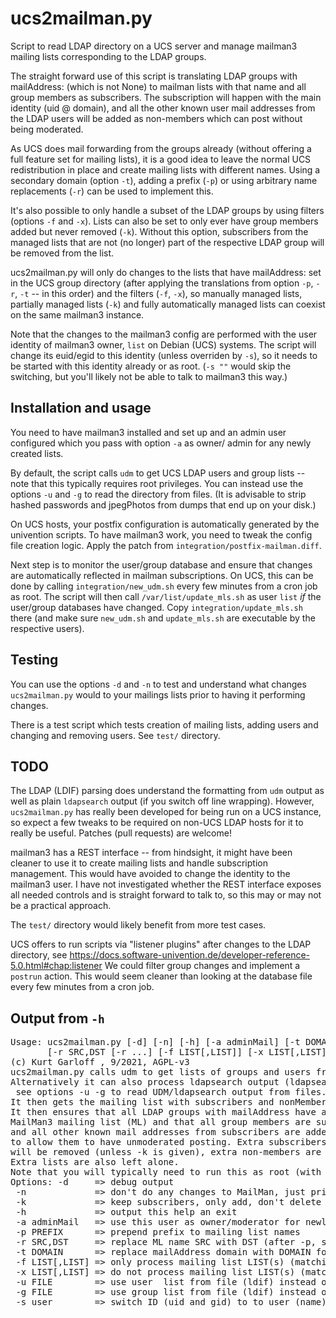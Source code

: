 # ucs2mailman.py

Script to read LDAP directory on a UCS server and manage
mailman3 mailing lists corresponding to the LDAP groups.

The straight forward use of this script is translating LDAP groups
with mailAddress: (which is not None) to mailman lists with that
name and all group members as subscribers. The subscription will
happen with the main identity (uid @ domain), and all the other
known user mail addresses from the LDAP users will be added as
non-members which can post without being moderated.

As UCS does mail forwarding from the groups already (without
offering a full feature set for mailing lists), it is a good
idea to leave the normal UCS redistribution in place and create
mailing lists with different names. Using a secondary domain
(option ``-t``), adding a prefix (``-p``) or using arbitrary
name replacements (``-r``) can be used to implement this.

It's also possible to only handle a subset of the LDAP groups
by using filters (options ``-f`` and ``-x``). Lists can also
be set to only ever have group members added but never removed
(``-k``). Without this option, subscribers from the managed
lists that are not (no longer) part of the respective LDAP
group will be removed from the list.

ucs2mailman.py will only do changes to the lists that have
mailAddress: set in the UCS group directory (after applying
the translations from option ``-p``, ``-r``, ``-t`` -- in
this order) and the filters (``-f``, ``-x``), so manually
managed lists, partially managed lists (``-k``) and fully
automatically managed lists can coexist on the same mailman3
instance.

Note that the changes to the mailman3 config are performed
with the user identity of mailman3 owner, ``list`` on Debian
(UCS) systems. The script will change its euid/egid to this
identity (unless overriden by ``-s``), so it needs to be started
with this identity already or as root. (``-s ""`` would skip
the switching, but you'll likely not be able to talk to mailman3
this way.)

## Installation and usage

You need to have mailman3 installed and set up and an admin
user configured which you pass with option ``-a`` as owner/
admin for any newly created lists.

By default, the script calls ``udm`` to get UCS LDAP users
and group lists -- note that this typically requires root privileges.
You can instead use the options ``-u`` and ``-g`` to read the
directory from files. (It is advisable to strip hashed passwords
and jpegPhotos from dumps that end up on your disk.)

On UCS hosts, your postfix configuration is automatically generated
by the univention scripts. To have mailman3 work, you need to tweak
the config file creation logic. Apply the patch from
``integration/postfix-mailman.diff``.

Next step is to monitor the user/group database and ensure that changes
are automatically reflected in mailman subscriptions. On UCS, this can be
done by calling ``integration/new_udm.sh`` every few minutes from a cron
job as root. The script will then call ``/var/list/update_mls.sh`` as user
``list`` *if* the user/group databases have changed. Copy 
``integration/update_mls.sh`` there (and make sure ``new_udm.sh`` and
``update_mls.sh`` are executable by the respective users).

## Testing

You can use the options ``-d`` and ``-n`` to test and understand
what changes ``ucs2mailman.py`` would to your mailings lists 
prior to having it performing changes.

There is a test script which tests creation of mailing lists, adding
users and changing and removing users. See ``test/`` directory.

## TODO

The LDAP (LDIF) parsing does understand the formatting from
``udm`` output as well as plain ``ldapsearch`` output (if you switch
off line wrapping). However, ``ucs2mailman.py`` has really been
developed for being run on a UCS instance, so expect a few tweaks
to be required on non-UCS LDAP hosts for it to really be useful.
Patches (pull requests) are welcome!

mailman3 has a REST interface -- from hindsight, it might have been
cleaner to use it to create mailing lists and handle subscription
management. This would have avoided to change the identity to
the mailman3 user. I have not investigated whether the REST interface
exposes all needed controls and is straight forward to talk to, so this
may or may not be a practical approach.

The ``test/`` directory would likely benefit from more test cases.

UCS offers to run scripts via "listener plugins" after changes to the
LDAP directory, see
https://docs.software-univention.de/developer-reference-5.0.html#chap:listener
We could filter group changes and implement a ``postrun`` action. This
would seem cleaner than looking at the database file every few minutes
from a cron job.

## Output from ``-h``

<pre>
Usage: ucs2mailman.py [-d] [-n] [-h] [-a adminMail] [-t DOMAIN] [-p PREFIX]
       [-r SRC,DST [-r ...] [-f LIST[,LIST]] [-x LIST[,LIST]] [-u FILE] [-g FILE]
(c) Kurt Garloff <garloff@osb-alliance.com>, 9/2021, AGPL-v3
ucs2mailman.py calls udm to get lists of groups and users from UCS LDAP.
Alternatively it can also process ldapsearch output (ldapsearch -o "ldif-wrap=255"),
 see options -u -g to read UDM/ldapsearch output from files.
It then gets the mailing list with subscribers and nonMembers from Mailman3.
It then ensures that all LDAP groups with mailAddress have a corresponding
MailMan3 mailing list (ML) and that all group members are subscribed to it
and all other known mail addresses from subscribers are added as non-members
to allow them to have unmoderated posting. Extra subscribers (not in LDAP group)
will be removed (unless -k is given), extra non-members are left alone.
Extra lists are also left alone.
Note that you will typically need to run this as root (with sudo).
Options: -d     => debug output
 -n             => don't do any changes to MailMan, just print actions
 -k             => keep subscribers, only add, don't delete (but print)
 -h             => output this help an exit
 -a adminMail   => use this user as owner/moderator for newly created lists (must exist!)
 -p PREFIX      => prepend prefix to mailing list names
 -r SRC,DST     => replace ML name SRC with DST (after -p, skips -t), can be used multiple times
 -t DOMAIN      => replace mailAddress domain with DOMAIN for the ML
 -f LIST[,LIST] => only process mailing list LIST(s) (matching happens after applying -p/-r/-t)
 -x LIST[,LIST] => do not process mailing list LIST(s) (matching happens after applying -p/-r/-t)
 -u FILE        => use user  list from file (ldif) instead of calling udm
 -g FILE        => use group list from file (ldif) instead of calling udm
 -s user        => switch ID (uid and gid) to to user (name) for mm3 config, default list
</pre>
